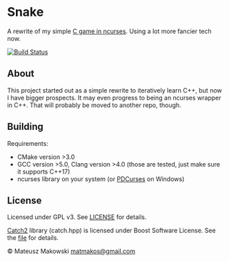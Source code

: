 # Snake

A rewrite of my simple [C game in ncurses](https://github.com/makos/snake). Using a lot more fancier tech now.

[![Build Status](https://travis-ci.org/makos/snake-cpp.svg?branch=master)](https://travis-ci.org/makos/snake-cpp)

## About

This project started out as a simple rewrite to iteratively learn C++, but now I have bigger prospects. It may even progress to being an ncurses wrapper in C++. That will probably be moved to another repo, though.

## Building

Requirements:
* CMake version >3.0
* GCC version >5.0, Clang version >4.0 (those are tested, just make sure it supports C++17)
* ncurses library on your system (or [PDCurses](https://pdcurses.sourceforge.io/) on Windows)

## License

Licensed under GPL v3. See [LICENSE](LICENSE) for details.

[Catch2](https://github.com/catchorg/Catch2) library (catch.hpp) is licensed under Boost Software License. See the [file](tests/catch.hpp) for details.

&copy; Mateusz Makowski <matmakos@gmail.com>